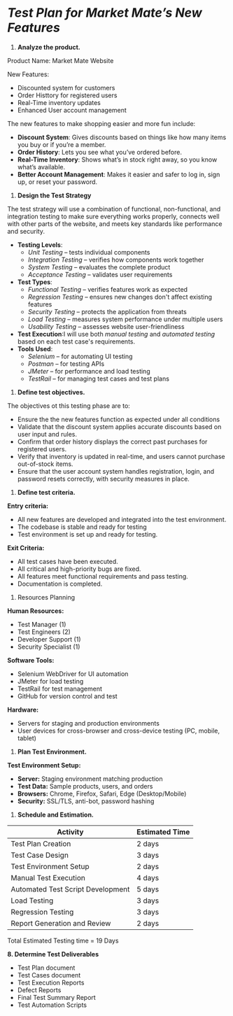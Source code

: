 # ***Test Plan for Market Mate’s New Features***

1. **Analyze the product.**

Product Name: Market Mate Website

New Features:

- Discounted system for customers
- Order Histtory for registered users
- Real-Time inventory updates
- Enhanced User account management

The new features to make shopping easier and more fun include:

- **Discount System**: Gives discounts based on things like how many items you buy or if you’re a member.
- **Order History**: Lets you see what you’ve ordered before.
- **Real-Time Inventory**: Shows what’s in stock right away, so you know what’s available.
- **Better Account Management**: Makes it easier and safer to log in, sign up, or reset your password.
1. **Design the Test Strategy**

The test strategy will use a combination of functional, non-functional, and integration testing to make sure everything works properly, connects well with other parts of the website, and meets key standards like performance and security.

- **Testing Levels**:
    - *Unit Testing* – tests individual components
    - *Integration Testing* – verifies how components work together
    - *System Testing* – evaluates the complete product
    - *Acceptance Testing* – validates user requirements
- **Test Types**:
    - *Functional Testing* – verifies features work as expected
    - *Regression Testing* – ensures new changes don't affect existing features
    - *Security Testing* – protects the application from threats
    - *Load Testing* – measures system performance under multiple users
    - *Usability Testing* – assesses website user-friendliness
- **Test Execution**:I will use both *manual testing* and *automated testing* based on each test case's requirements.
- **Tools Used**:
    - *Selenium* – for automating UI testing
    - *Postman* – for testing APIs
    - *JMeter* – for performance and load testing
    - *TestRail* – for managing test cases and test plans
1. **Define test objectives.**

The objectives ot this testing phase are to:

- Ensure the the new features function as expected under all conditions
- Validate that the discount system applies accurate discounts based on user input and rules.
- Confirm that order history displays the correct past purchases for registered users.
- Verify that inventory is updated in real-time, and users cannot purchase out-of-stock items.
- Ensure that the user account system handles registration, login, and password resets correctly, with security measures in place.
1. **Define test criteria.**

**Entry criteria:**

- All new features are developed and integrated into the test environment.
- The codebase is stable and ready for testing
- Test environment is set up and ready for testing.

**Exit Criteria:**

- All test cases have been executed.
- All critical and high-priority bugs are fixed.
- All features meet functional requirements and pass testing.
- Documentation is completed.
1. Resources Planning

**Human Resources:**

- Test Manager (1)
- Test Engineers (2)
- Developer Support (1)
- Security Specialist (1)

**Software Tools:**

- Selenium WebDriver for UI automation
- JMeter for load testing
- TestRail for test management
- GitHub for version control and test

**Hardware:**

- Servers for staging and production environments
- User devices for cross-browser and cross-device testing (PC, mobile, tablet)
1. **Plan Test Environment.**

**Test Environment Setup:**

- **Server:** Staging environment matching production
- **Test Data:** Sample products, users, and orders
- **Browsers:** Chrome, Firefox, Safari, Edge (Desktop/Mobile)
- **Security:** SSL/TLS, anti-bot, password hashing
1. **Schedule and Estimation.**

| **Activity** | **Estimated Time** |
| --- | --- |
| Test Plan Creation | 2 days |
| Test Case Design | 3 days |
| Test Environment Setup | 2 days |
| Manual Test Execution | 4 days |
| Automated Test Script Development | 5 days |
| Load Testing | 3 days |
| Regression Testing | 3 days |
| Report Generation and Review | 2 days |

Total Estimated Testing time  = 19 Days

**8. Determine Test Deliverables**

- Test Plan document
- Test Cases document
- Test Execution Reports
- Defect Reports
- Final Test Summary Report
- Test Automation Scripts
